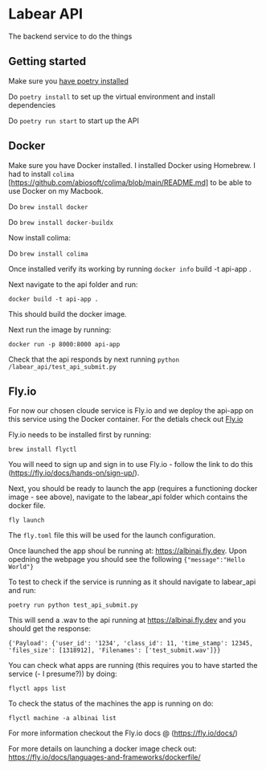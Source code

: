 # Labear API

The backend service to do the things 

## Getting started 

Make sure you [have poetry installed](https://python-poetry.org/docs/#installation)

Do `poetry install` to set up the virtual environment and install dependencies 

Do `poetry run start` to start up the API 

## Docker

Make sure you have Docker installed. I installed Docker using Homebrew. I had to install `colima` [https://github.com/abiosoft/colima/blob/main/README.md] to be able to use Docker on my Macbook. 


Do `brew install docker`

Do `brew install docker-buildx`

Now install colima:

Do `brew install colima`

Once installed verify its working by running `docker info` build -t api-app .     

Next navigate to the api folder and run:

`docker build -t api-app .`

This should build the docker image. 

Next run the image by running:

`docker run -p 8000:8000 api-app`   

Check that the api responds by next running `python /labear_api/test_api_submit.py`

## Fly.io

For now our chosen cloude service is Fly.io and we deploy the api-app on this service using the Docker container.
For the detials check out [Fly.io](https://fly.io/docs/)

Fly.io needs to be installed first by running:

`brew install flyctl`

You will need to sign up and sign in to use Fly.io  - follow the link to do this (https://fly.io/docs/hands-on/sign-up/). 


Next, you should be ready to launch the app (requires a functioning docker image - see above), navigate to the labear_api folder which contains the docker file.

`fly launch`

The  `fly.toml` file this will be used for the launch configuration. 

Once launched the app shoul be running at: https://albinai.fly.dev. Upon opedning the webpage you should see the
following `{"message":"Hello World"}`

To test to check if the service is running as it should navigate to labear_api and run:

`poetry run python test_api_submit.py`

This will send a .wav to the api running at https://albinai.fly.dev and you should get the response:
 
 `{'Payload': {'user_id': '1234', 'class_id': 11, 'time_stamp': 12345, 'files_size': [1318912], 'Filenames': ['test_submit.wav']}}`

 You can check what apps are running (this requires you to have started the service (- I presume?)) by doing:

 `flyctl apps list`

 To check the status of the machines the app is running on do:
 
 `flyctl machine -a albinai list`

 For more information checkout the Fly.io docs @ (https://fly.io/docs/)

For more details on launching a docker image check out: https://fly.io/docs/languages-and-frameworks/dockerfile/

